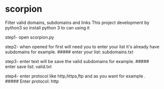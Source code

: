 # scorpion
Filter valid domains, subdomains and links
This project development by python3 so install python 3 to can using it                        

 step1- open scorpion.py 

step2- when opened for first will need you to enter your list it's already have subdomains for example.  ##### enter your list: subdomains.txt

step3- enter text will be save the valid subdomains for example. ##### enter save list: valid.txt

step4- enter protocol like http,https,ftp and as you want for example . ##### Enter protocol: http
